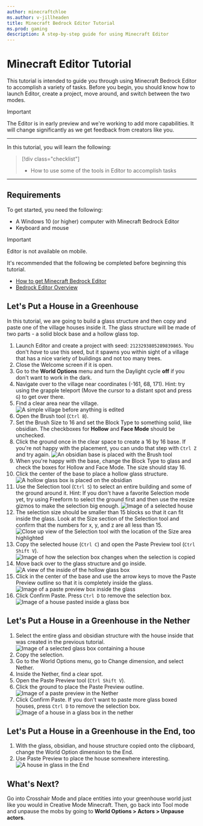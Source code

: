 ```yaml
---
author: minecraftchloe
ms.author: v-jillheaden
title: Minecraft Bedrock Editor Tutorial
ms.prod: gaming
description: A step-by-step guide for using Minecraft Editor
---
```


# Minecraft Editor Tutorial

This tutorial is intended to guide you through using Minecraft Bedrock Editor to accomplish a variety of tasks. Before you begin, you should know how to launch Editor, create a project, move around, and switch between the two modes.

> [!IMPORTANT]
> The Editor is in early preview and we're working to add more capabilities.
> It will change significantly as we get feedback from creators like you.

--------

In this tutorial, you will learn the following:

> [!div class="checklist"]
>
> - How to use some of the tools in Editor to accomplish tasks

--------

## Requirements

To get started, you need the following:

- A Windows 10 (or higher) computer with Minecraft Bedrock Editor
- Keyboard and mouse

> [!IMPORTANT]
> Editor is not available on mobile.

It's recommended that the following be completed before beginning this tutorial.

- [How to get Minecraft Bedrock Editor](EditorInstallation.md)
- [Bedrock Editor Overview](EditorOverview.md)

## Let's Put a House in a Greenhouse

In this tutorial, we are going to build a glass structure and then copy and paste one of the village houses inside it. The glass structure will be made of two parts - a solid block base and a hollow glass top.

1. Launch Editor and create a project with seed: `2123293805289839865`. You don't *have* to use this seed, but it spawns you within sight of a village that has a nice variety of buildings and not too many trees.
1. Close the Welcome screen if it is open.
1. Go to the **World Options** menu and turn the Daylight cycle **off** if you don't want to work in the dark.
1. Navigate over to the village near coordinates (-161, 68, 171). Hint: try using the grapple teleport (Move the cursor to a distant spot and press `G`) to get over there.
1. Find a clear area near the village.
![A simple village before anything is edited](Media/Editor/editor_tutorial_greenhouse_1_.png)
1. Open the Brush tool (`Ctrl B`).
1. Set the Brush Size to 16 and set the Block Type to something solid, like obsidian. The checkboxes for **Hollow** and **Face Mode** should be unchecked.
1. Click the ground once in the clear space to create a 16 by 16 base. If you're not happy with the placement, you can undo that step with `Ctrl Z` and try again.
![An obsidian base is placed with the Brush tool](Media/Editor/editor_tutorial_greenhouse_2_base.png)
1. When you're happy with the base, change the Block Type to glass and check the boxes for Hollow and Face Mode. The size should stay 16.
1. Click the center of the base to place a hollow glass structure.
![A hollow glass box is placed on the obsidian](Media/Editor/editor_tutorial_greenhouse_3_glass.png)
1. Use the Selection tool (`Ctrl S`) to select an entire building and some of the ground around it. Hint: If you don't have a favorite Selection mode yet, try using Freeform to select the ground first and then use the resize gizmos to make the selection big enough.
![Image of a selected house](Media/Editor/editor_tutorial_greenhouse_5_house.png)
1. The selection size should be smaller than 15 blocks so that it can fit inside the glass. Look at the Size section of the Selection tool and confirm that the numbers for x, y, and z are all less than 15.
![Close up view of the Selection tool with the location of the Size area highlighted](Media/Editor/editor_tutorial_greenhouse_6_selection_size.png)
1. Copy the selected house (`Ctrl C`) and open the Paste Preview tool (`Ctrl Shift V`).
![Image of how the selection box changes when the selection is copied](Media/Editor/editor_tutorial_greenhouse_6_copied.png)
1. Move back over to the glass structure and go inside.
![A view of the inside of the hollow glass box](Media/Editor/editor_tutorial_greenhouse_4_inside.png)
1. Click in the center of the base and use the arrow keys to move the Paste Preview outline so that it is completely inside the glass.
![Image of a paste preview box inside the glass](Media/Editor/editor_tutorial_greenhouse_7_paste_preview.png)
1. Click Confirm Paste. Press `Ctrl D` to remove the selection box.
![Image of a house pasted inside a glass box](Media/Editor/editor_tutorial_greenhouse_8_pasted_house.png)

## Let's Put a House in a Greenhouse in the Nether

1. Select the entire glass and obsidian structure with the house inside that was created in the previous tutorial.
![Image of a selected glass box containing a house](Media/Editor/editor_tutorial_greenhouse_9_.png)
1. Copy the selection.
1. Go to the World Options menu, go to Change dimension, and select Nether.
1. Inside the Nether, find a clear spot.
1. Open the Paste Preview tool (`Ctrl Shift V`).
1. Click the ground to place the Paste Preview outline.
![Image of a paste preview in the Nether](Media/Editor/editor_tutorial_greenhouse_10_nether.png)
1. Click Confirm Paste. If you don't want to paste more glass boxed houses, press `Ctrl D` to remove the selection box.
![Image of a house in a glass box in the nether](Media/Editor/editor_tutorial_greenhouse_12_done.png)

## Let's Put a House in a Greenhouse in the End, too

1. With the glass, obsidian, and house structure copied onto the clipboard, change the World Option dimension to the End.
1. Use Paste Preview to place the house somewhere interesting.
![A house in glass in the End](Media/Editor/editor_tutorial_greenhouse_13_end.png)

## What's Next?

Go into Crosshair Mode and place entities into your greenhouse world just like you would in Creative Mode Minecraft. Then, go back into Tool mode and unpause the mobs by going to **World Options > Actors > Unpause actors**.
